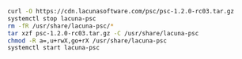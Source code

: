 ﻿```sh
curl -O https://cdn.lacunasoftware.com/psc/psc-1.2.0-rc03.tar.gz
systemctl stop lacuna-psc
rm -fR /usr/share/lacuna-psc/*
tar xzf psc-1.2.0-rc03.tar.gz -C /usr/share/lacuna-psc
chmod -R a=,u+rwX,go+rX /usr/share/lacuna-psc
systemctl start lacuna-psc
```
